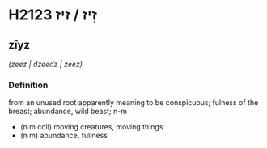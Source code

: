 # H2123 זִיז / זיז

## zîyz

_(zeez | dzeedz | zeez)_

### Definition

from an unused root apparently meaning to be conspicuous; fulness of the breast; abundance, wild beast; n-m

- (n m coll) moving creatures, moving things
- (n m) abundance, fullness

